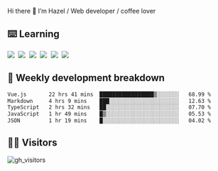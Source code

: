 
Hi there 👋 I’m Hazel / Web developer / coffee lover

## ⌨️ Learning

<samp>
 <a href="https://github.com/vuejs/core"><img src="https://api.iconify.design/logos:vue.svg" /></a>
  <a href="https://github.com/vuejs/core"><img src="https://api.iconify.design/logos:react.svg" /></a>
  <a href="https://github.com/solidjs/solid"><img src="https://api.iconify.design/logos:solidjs.svg" /></a>
  <a href="https://github.com/vitejs/vite"><img src="https://api.iconify.design/logos:vitejs.svg" /></a>
  <a href="https://github.com/microsoft/TypeScript"><img src="https://api.iconify.design/logos:typescript-icon.svg" /></a> 
  <a href="https://github.com/unocss/unocss"><img src="https://api.iconify.design/logos:unocss.svg" /></a>
  

</samp>


## 🦀 Weekly development breakdown

<!--START_SECTION:waka-->

```txt
Vue.js       22 hrs 41 mins  █████████████████▒░░░░░░░   68.99 %
Markdown     4 hrs 9 mins    ███░░░░░░░░░░░░░░░░░░░░░░   12.63 %
TypeScript   2 hrs 32 mins   ██░░░░░░░░░░░░░░░░░░░░░░░   07.70 %
JavaScript   1 hr 49 mins    █▒░░░░░░░░░░░░░░░░░░░░░░░   05.53 %
JSON         1 hr 19 mins    █░░░░░░░░░░░░░░░░░░░░░░░░   04.02 %
```

<!--END_SECTION:waka-->
## 👬🏻 Visitors

![gh_visitors](https://profile-counter.glitch.me/Hazel-Lin/count.svg)

